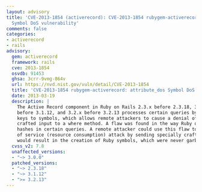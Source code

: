 ```yaml
---
layout: advisory
title: 'CVE-2013-1854 (activerecord): CVE-2013-1854 rubygem-activerecord: attribute_dos
  Symbol DoS vulnerability'
comments: false
categories:
- activerecord
- rails
advisory:
  gem: activerecord
  framework: rails
  cve: 2013-1854
  osvdb: 91453
  ghsa: 3crr-9vmg-864v
  url: https://nvd.nist.gov/vuln/detail/CVE-2013-1854
  title: 'CVE-2013-1854 rubygem-activerecord: attribute_dos Symbol DoS vulnerability'
  date: 2013-03-19
  description: |
    The Active Record component in Ruby on Rails 2.3.x before 2.3.18, 3.1.x
    before 3.1.12, and 3.2.x before 3.2.13 processes certain queries by converting hash
    keys to symbols, which allows remote attackers to cause a denial of service via
    crafted input to a where method. A flaw was found in the way Ruby on Rails handled
    hashes in certain queries. A remote attacker could use this flaw to perform a denial
    of service (resource consumption) attack by sending specially crafted queries that
    would result in the creation of Ruby symbols, which were never garbage collected.
  cvss_v2: 7.8
  unaffected_versions:
  - "~> 3.0.0"
  patched_versions:
  - "~> 2.3.18"
  - "~> 3.1.12"
  - ">= 3.2.13"
---
```


